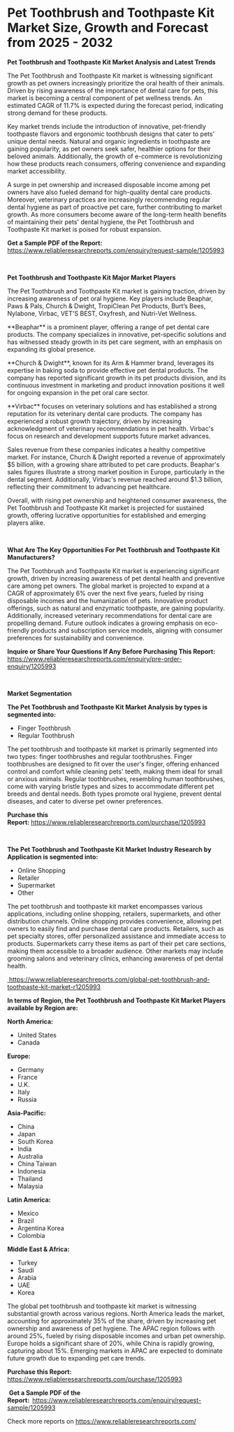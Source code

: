 <p><h1>Pet Toothbrush and Toothpaste Kit Market Size, Growth and Forecast from 2025 - 2032</h1></p><p><strong>Pet Toothbrush and Toothpaste Kit Market Analysis and Latest Trends</strong></p>
<p><p>The Pet Toothbrush and Toothpaste Kit market is witnessing significant growth as pet owners increasingly prioritize the oral health of their animals. Driven by rising awareness of the importance of dental care for pets, this market is becoming a central component of pet wellness trends. An estimated CAGR of 11.7% is expected during the forecast period, indicating strong demand for these products.</p><p>Key market trends include the introduction of innovative, pet-friendly toothpaste flavors and ergonomic toothbrush designs that cater to pets’ unique dental needs. Natural and organic ingredients in toothpaste are gaining popularity, as pet owners seek safer, healthier options for their beloved animals. Additionally, the growth of e-commerce is revolutionizing how these products reach consumers, offering convenience and expanding market accessibility.</p><p>A surge in pet ownership and increased disposable income among pet owners have also fueled demand for high-quality dental care products. Moreover, veterinary practices are increasingly recommending regular dental hygiene as part of proactive pet care, further contributing to market growth. As more consumers become aware of the long-term health benefits of maintaining their pets' dental hygiene, the Pet Toothbrush and Toothpaste Kit market is poised for robust expansion.</p></p>
<p><strong>Get a Sample PDF of the Report:&nbsp;</strong> <a href="https://www.reliableresearchreports.com/enquiry/request-sample/1205993?utm_campaign=2252&utm_medium=2&utm_source=Github&utm_content=ia&utm_term=09022025&utm_id=pet-toothbrush-and-toothpaste-kit">https://www.reliableresearchreports.com/enquiry/request-sample/1205993</a></p>
<p>&nbsp;</p>
<p><strong>Pet Toothbrush and Toothpaste Kit Major Market Players</strong></p>
<p><p>The Pet Toothbrush and Toothpaste Kit market is gaining traction, driven by increasing awareness of pet oral hygiene. Key players include Beaphar, Paws & Pals, Church & Dwight, TropiClean Pet Products, Burt’s Bees, Nylabone, Virbac, VET'S BEST, Oxyfresh, and Nutri-Vet Wellness.</p><p>**Beaphar** is a prominent player, offering a range of pet dental care products. The company specializes in innovative, pet-specific solutions and has witnessed steady growth in its pet care segment, with an emphasis on expanding its global presence.</p><p>**Church & Dwight**, known for its Arm & Hammer brand, leverages its expertise in baking soda to provide effective pet dental products. The company has reported significant growth in its pet products division, and its continuous investment in marketing and product innovation positions it well for ongoing expansion in the pet oral care sector.</p><p>**Virbac** focuses on veterinary solutions and has established a strong reputation for its veterinary dental care products. The company has experienced a robust growth trajectory, driven by increasing acknowledgment of veterinary recommendations in pet health. Virbac's focus on research and development supports future market advances.</p><p>Sales revenue from these companies indicates a healthy competitive market. For instance, Church & Dwight reported a revenue of approximately $5 billion, with a growing share attributed to pet care products. Beaphar's sales figures illustrate a strong market position in Europe, particularly in the dental segment. Additionally, Virbac's revenue reached around $1.3 billion, reflecting their commitment to advancing pet healthcare.</p><p>Overall, with rising pet ownership and heightened consumer awareness, the Pet Toothbrush and Toothpaste Kit market is projected for sustained growth, offering lucrative opportunities for established and emerging players alike.</p></p>
<p>&nbsp;</p>
<p><strong>What Are The Key Opportunities For Pet Toothbrush and Toothpaste Kit Manufacturers?</strong></p>
<p><p>The Pet Toothbrush and Toothpaste Kit market is experiencing significant growth, driven by increasing awareness of pet dental health and preventive care among pet owners. The global market is projected to expand at a CAGR of approximately 6% over the next five years, fueled by rising disposable incomes and the humanization of pets. Innovative product offerings, such as natural and enzymatic toothpaste, are gaining popularity. Additionally, increased veterinary recommendations for dental care are propelling demand. Future outlook indicates a growing emphasis on eco-friendly products and subscription service models, aligning with consumer preferences for sustainability and convenience.</p></p>
<p><strong>Inquire or Share Your Questions If Any Before Purchasing This Report:</strong> <a href="https://www.reliableresearchreports.com/enquiry/pre-order-enquiry/1205993?utm_campaign=2252&utm_medium=2&utm_source=Github&utm_content=ia&utm_term=09022025&utm_id=pet-toothbrush-and-toothpaste-kit">https://www.reliableresearchreports.com/enquiry/pre-order-enquiry/1205993</a></p>
<p>&nbsp;</p>
<p><strong>Market Segmentation</strong></p>
<p><strong>The Pet Toothbrush and Toothpaste Kit Market Analysis by types is segmented into:</strong></p>
<p><ul><li>Finger Toothbrush</li><li>Regular Toothbrush</li></ul></p>
<p><p>The pet toothbrush and toothpaste kit market is primarily segmented into two types: finger toothbrushes and regular toothbrushes. Finger toothbrushes are designed to fit over the user's finger, offering enhanced control and comfort while cleaning pets' teeth, making them ideal for small or anxious animals. Regular toothbrushes, resembling human toothbrushes, come with varying bristle types and sizes to accommodate different pet breeds and dental needs. Both types promote oral hygiene, prevent dental diseases, and cater to diverse pet owner preferences.</p></p>
<p><strong>Purchase this Report:&nbsp;</strong><a href="https://www.reliableresearchreports.com/purchase/1205993?utm_campaign=2252&utm_medium=2&utm_source=Github&utm_content=ia&utm_term=09022025&utm_id=pet-toothbrush-and-toothpaste-kit">https://www.reliableresearchreports.com/purchase/1205993</a></p>
<p>&nbsp;</p>
<p><strong>The Pet Toothbrush and Toothpaste Kit Market Industry Research by Application is segmented into:</strong></p>
<p><ul><li>Online Shopping</li><li>Retailer</li><li>Supermarket</li><li>Other</li></ul></p>
<p><p>The pet toothbrush and toothpaste kit market encompasses various applications, including online shopping, retailers, supermarkets, and other distribution channels. Online shopping provides convenience, allowing pet owners to easily find and purchase dental care products. Retailers, such as pet specialty stores, offer personalized assistance and immediate access to products. Supermarkets carry these items as part of their pet care sections, making them accessible to a broader audience. Other markets may include grooming salons and veterinary clinics, enhancing awareness of pet dental health.</p></p>
<p><a href="https://www.reliableresearchreports.com/global-pet-toothbrush-and-toothpaste-kit-market-r1205993?utm_campaign=2252&utm_medium=2&utm_source=Github&utm_content=ia&utm_term=09022025&utm_id=pet-toothbrush-and-toothpaste-kit">&nbsp;https://www.reliableresearchreports.com/global-pet-toothbrush-and-toothpaste-kit-market-r1205993</a></p>
<p><strong>In terms of Region, the Pet Toothbrush and Toothpaste Kit Market Players available by Region are:</strong></p>
<p>
    <p> <strong> North America: </strong>
        <ul>
            <li>United States</li>
            <li>Canada</li>
        </ul>
        </p> 
    <p> <strong> Europe: </strong>
        <ul>
            <li>Germany</li>
            <li>France</li>
            <li>U.K.</li>
            <li>Italy</li>
            <li>Russia</li>
        </ul>
        </p> 
    <p> <strong> Asia-Pacific: </strong>
        <ul>
            <li>China</li>
            <li>Japan</li>
            <li>South Korea</li>
            <li>India</li>
            <li>Australia</li>
            <li>China Taiwan</li>
            <li>Indonesia</li>
            <li>Thailand</li>
            <li>Malaysia</li>
        </ul>
        </p> 
    <p> <strong> Latin America: </strong>
        <ul>
            <li>Mexico</li>
            <li>Brazil</li>
            <li>Argentina Korea</li>
            <li>Colombia</li>
        </ul>
        </p> 
    <p> <strong> Middle East & Africa: </strong>
        <ul>
            <li>Turkey</li>
            <li>Saudi</li>
            <li>Arabia</li>
            <li>UAE</li>
            <li>Korea</li>
        </ul>
    </p>
    </p>
<p><p>The global pet toothbrush and toothpaste kit market is witnessing substantial growth across various regions. North America leads the market, accounting for approximately 35% of the share, driven by increasing pet ownership and awareness of pet hygiene. The APAC region follows with around 25%, fueled by rising disposable incomes and urban pet ownership. Europe holds a significant share of 20%, while China is rapidly growing, capturing about 15%. Emerging markets in APAC are expected to dominate future growth due to expanding pet care trends.</p></p>
<p><strong>Purchase this Report: </strong><a href="https://www.reliableresearchreports.com/purchase/1205993?utm_campaign=2252&utm_medium=2&utm_source=Github&utm_content=ia&utm_term=09022025&utm_id=pet-toothbrush-and-toothpaste-kit">https://www.reliableresearchreports.com/purchase/1205993</a></p>
<p>&nbsp;<strong>Get a Sample PDF of the Report:&nbsp;&nbsp;</strong><a href="https://www.reliableresearchreports.com/enquiry/request-sample/1205993?utm_campaign=2252&utm_medium=2&utm_source=Github&utm_content=ia&utm_term=09022025&utm_id=pet-toothbrush-and-toothpaste-kit">https://www.reliableresearchreports.com/enquiry/request-sample/1205993</a></p>
<p><strong></strong></p>
<p>Check more reports on <a href="https://www.reliableresearchreports.com/?utm_campaign=2252&utm_medium=2&utm_source=Github&utm_content=ia&utm_term=09022025&utm_id=pet-toothbrush-and-toothpaste-kit">https://www.reliableresearchreports.com/</a></p>